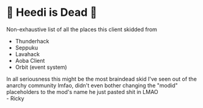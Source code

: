 <h1>🦀 Heedi is Dead 🦀</h1> 
<p> Non-exhaustive list of all the places this client skidded from </p>
<ul>
    <li>Thunderhack</li>
    <li>Seppuku</li>
    <li>Lavahack</li>
    <li>Aoba Client</li>
    <li>Orbit (event system)</li>
</ul>
<p>In all seriousness this might be the most braindead skid I've seen
out of the anarchy community lmfao, didn't even bother changing the "modid"
placeholders to the mod's name he just pasted shit in LMAO<br>
- Ricky
</p>



